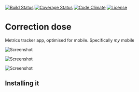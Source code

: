 [![Build Status](http://img.shields.io/travis/pikesley/correctiondose.svg?style=flat-square)](https://travis-ci.org/pikesley/correctiondose)
[![Coverage Status](http://img.shields.io/coveralls/pikesley/correctiondose.svg?style=flat-square)](https://coveralls.io/r/pikesley/correctiondose)
[![Code Climate](http://img.shields.io/codeclimate/github/pikesley/correctiondose.svg?style=flat-square)](https://codeclimate.com/github/pikesley/correctiondose)
[![License](http://img.shields.io/:license-mit-blue.svg?style=flat-square)](http://pikesley.mit-license.org)

# Correction dose

Metrics tracker app, optimised for mobile. Specifically _my_ mobile

![Screenshot](http://i.imgur.com/xQTN6xb.png)

![Screenshot](http://i.imgur.com/K0iEYhA.png)

![Screenshot](http://i.imgur.com/Iv8jbWw.png)

## Installing it
